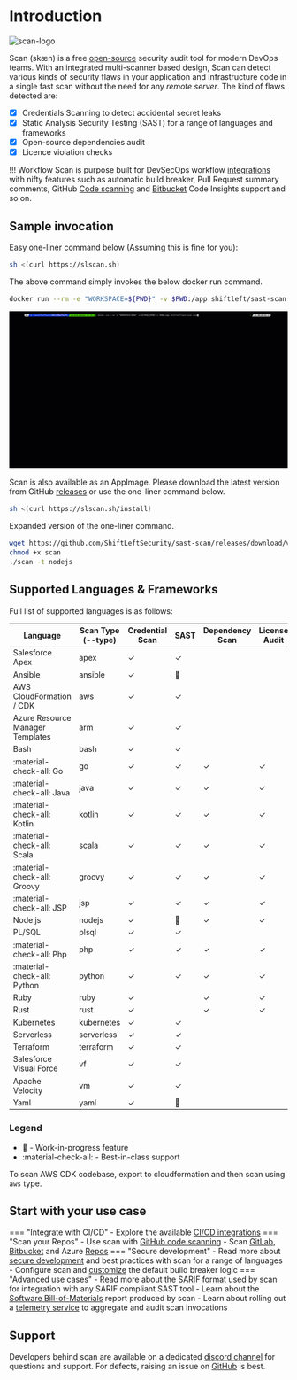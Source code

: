 # Introduction

![scan-logo](../images/scan-light.png)

Scan (skæn) is a free [open-source](https://github.com/ShiftLeftSecurity/sast-scan) security audit tool for modern DevOps teams. With an integrated multi-scanner based design, Scan can detect various kinds of security flaws in your application and infrastructure code in a single fast scan without the need for any _remote server_. The kind of flaws detected are:

* [x] Credentials Scanning to detect accidental secret leaks
* [x] Static Analysis Security Testing (SAST) for a range of languages and frameworks
* [x] Open-source dependencies audit
* [x] Licence violation checks

!!! Workflow
    Scan is purpose built for DevSecOps workflow [integrations](integrations) with nifty features such as automatic build breaker, Pull Request summary comments, GitHub [Code scanning](integrations/code-scan.md) and [Bitbucket](integrations/bitbucket.md) Code Insights support and so on.

## Sample invocation

Easy one-liner command below (Assuming this is fine for you):

```bash
sh <(curl https://slscan.sh)
```

The above command simply invokes the below docker run command.

```bash
docker run --rm -e "WORKSPACE=${PWD}" -v $PWD:/app shiftleft/sast-scan scan --build
```

![Java Scan](getting-started/images/scan-java.gif)

Scan is also available as an AppImage. Please download the latest version from GitHub [releases](https://github.com/ShiftLeftSecurity/sast-scan/releases) or use the one-liner command below.

```bash
sh <(curl https://slscan.sh/install)
```

Expanded version of the one-liner command.

```bash
wget https://github.com/ShiftLeftSecurity/sast-scan/releases/download/v1.9.27/scan
chmod +x scan
./scan -t nodejs
```

## Supported Languages & Frameworks

Full list of supported languages is as follows:

| Language | Scan Type (--type) | Credential Scan | SAST | Dependency Scan | License Audit | Build Breaker |
|----------|-----------|---------------------|------|-----------------|---------------|---------------|
| Salesforce Apex     | apex | ✓ | ✓ | | | ✓ |
| Ansible     | ansible | ✓ | 🚧 | | | |
| AWS CloudFormation / CDK     | aws | ✓ | ✓ | | | ✓ |
| Azure Resource Manager Templates     | arm | ✓ | ✓ | | | ✓ |
| Bash     | bash | ✓ | ✓ | | | ✓ |
| :material-check-all: Go     | go | ✓ | ✓ | ✓ | ✓ | ✓ |
| :material-check-all: Java     | java | ✓ | ✓ | ✓ | ✓ | ✓ |
| :material-check-all: Kotlin    | kotlin | ✓ | ✓ | ✓ | ✓ | ✓ |
| :material-check-all: Scala    | scala | ✓ | ✓ | ✓ | ✓ | ✓ |
| :material-check-all: Groovy    | groovy | ✓ | ✓ | ✓ | ✓ | ✓ |
| :material-check-all: JSP     | jsp | ✓ | ✓ | ✓ | ✓ | ✓ |
| Node.js     | nodejs | ✓ | 🚧 | ✓ | ✓ | ✓ |
| PL/SQL     | plsql | ✓ | ✓ | | | ✓ |
| :material-check-all: Php     | php | ✓ | ✓ | ✓ | ✓ | ✓ |
| :material-check-all: Python     | python | ✓ | ✓ | ✓ | ✓ | ✓ |
| Ruby     | ruby | ✓ | | ✓ | ✓ | |
| Rust     | rust | ✓ | | ✓ | ✓ | |
| Kubernetes     | kubernetes | ✓ | ✓ | | | ✓ |
| Serverless     | serverless | ✓ | ✓ | | | ✓ |
| Terraform     | terraform | ✓ | ✓ | | | ✓ |
| Salesforce Visual Force    | vf | ✓ | ✓ | | | ✓ |
| Apache Velocity    | vm | ✓ | ✓ | | | ✓ |
| Yaml     | yaml | ✓ | 🚧 | | | |

### Legend

- 🚧 - Work-in-progress feature
- :material-check-all: - Best-in-class support

To scan AWS CDK codebase, export to cloudformation and then scan using `aws` type.

## Start with your use case

=== "Integrate with CI/CD"
    - Explore the available [CI/CD integrations](integrations/README.md)
=== "Scan your Repos"
    - Use scan with [GitHub code scanning](integrations/code-scan.md)
    - Scan [GitLab](integrations/gitlab.md), [Bitbucket](integrations/bitbucket.md) and Azure [Repos](integrations/azure-devops-pipeline.md)
=== "Secure development"
    - Read more about [secure development](secure-development/README.md) and best practices with scan for a range of languages
    - Configure scan and [customize](integrations/tips.md) the default build breaker logic
=== "Advanced use cases"
    - Read more about the [SARIF format](integrations/sarif.md) used by scan for integration with any SARIF compliant SAST tool
    - Learn about the [Software Bill-of-Materials](integrations/sbom.md) report produced by scan
    - Learn about rolling out a [telemetry service](integrations/telemetry.md) to aggregate and audit scan invocations

## Support

Developers behind scan are available on a dedicated [discord channel](https://discord.gg/gC62PzS) for questions and support. For defects, raising an issue on [GitHub](https://github.com/ShiftLeftSecurity/sast-scan/issues) is best.
